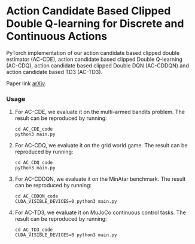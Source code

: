# Action Candidate Based Clipped Double Q-learning for Discrete and Continuous Actions

PyTorch implementation of our action candidate based clipped double estimator (AC-CDE), action candidate based clipped Double Q-learning (AC-CDQ), action candidate based clipped Double DQN (AC-CDDQN) and action candidate based TD3 (AC-TD3).

Paper link [arXiv](https://arxiv.org/pdf/2105.00704.pdf).

### Usage

1. For AC-CDE, we evaluate it on the multi-armed bandits problem. The result can be reproduced by running:

   ```
   cd AC_CDE_code
   python3 main.py
   ```

2. For AC-CDQ, we evaluate it on the grid world game. The result can be reproduced by running:

   ```
   cd AC_CDQ_code
   python3 main.py
   ```

3. For AC-CDDQN, we evaluate it on the MinAtar benchmark. The result can be reproduced by running:

   ```
   cd AC_CDDQN_code
   CUDA_VISIBLE_DEVICES=0 python3 main.py
   ```

4. For AC-TD3, we evaluate it on MuJoCo continuous control tasks. The result can be reproduced by running:

   ```
   cd AC_TD3_code
   CUDA_VISIBLE_DEVICES=0 python3 main.py
   ```

   
